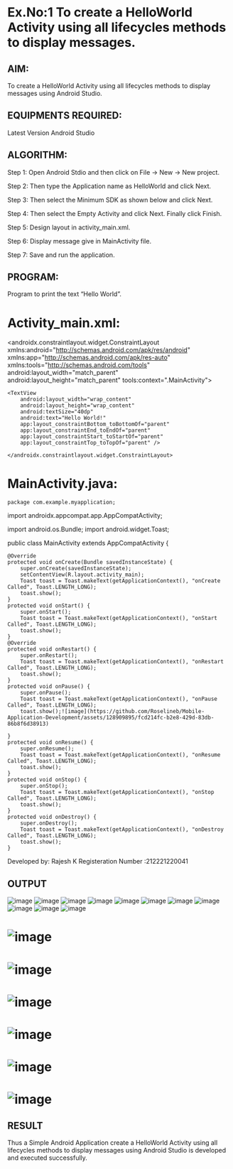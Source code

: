 # Ex.No:1 To create a HelloWorld Activity using all lifecycles methods to display messages.


## AIM:

To create a HelloWorld Activity using all lifecycles methods to display messages using Android Studio.

## EQUIPMENTS REQUIRED:

Latest Version Android Studio

## ALGORITHM:

Step 1: Open Android Stdio and then click on File -> New -> New project.

Step 2: Then type the Application name as HelloWorld and click Next. 

Step 3: Then select the Minimum SDK as shown below and click Next.

Step 4: Then select the Empty Activity and click Next. Finally click Finish.

Step 5: Design layout in activity_main.xml.

Step 6: Display message give in MainActivity file.

Step 7: Save and run the application.

## PROGRAM:
Program to print the text “Hello World”.

# Activity_main.xml:
<androidx.constraintlayout.widget.ConstraintLayout xmlns:android="http://schemas.android.com/apk/res/android" xmlns:app="http://schemas.android.com/apk/res-auto" xmlns:tools="http://schemas.android.com/tools" android:layout_width="match_parent" android:layout_height="match_parent" tools:context=".MainActivity">
```
<TextView
    android:layout_width="wrap_content"
    android:layout_height="wrap_content"
    android:textSize="40dp"
    android:text="Hello World!"
    app:layout_constraintBottom_toBottomOf="parent"
    app:layout_constraintEnd_toEndOf="parent"
    app:layout_constraintStart_toStartOf="parent"
    app:layout_constraintTop_toTopOf="parent" />
 ```
    </androidx.constraintlayout.widget.ConstraintLayout>
   # MainActivity.java:
    package com.example.myapplication;

import androidx.appcompat.app.AppCompatActivity;

import android.os.Bundle; import android.widget.Toast;

public class MainActivity extends AppCompatActivity {
```
@Override
protected void onCreate(Bundle savedInstanceState) {
    super.onCreate(savedInstanceState);
    setContentView(R.layout.activity_main);
    Toast toast = Toast.makeText(getApplicationContext(), "onCreate Called", Toast.LENGTH_LONG);
    toast.show();
}
protected void onStart() {
    super.onStart();
    Toast toast = Toast.makeText(getApplicationContext(), "onStart Called", Toast.LENGTH_LONG);
    toast.show();
}
@Override
protected void onRestart() {
    super.onRestart();
    Toast toast = Toast.makeText(getApplicationContext(), "onRestart Called", Toast.LENGTH_LONG);
    toast.show();
}
protected void onPause() {
    super.onPause();
    Toast toast = Toast.makeText(getApplicationContext(), "onPause Called", Toast.LENGTH_LONG);
    toast.show();![image](https://github.com/Roselineb/Mobile-Application-Development/assets/128909895/fcd214fc-b2e8-429d-83db-86b8f6d38913)
    
}
protected void onResume() {
    super.onResume();
    Toast toast = Toast.makeText(getApplicationContext(), "onResume Called", Toast.LENGTH_LONG);
    toast.show();
}
protected void onStop() {
    super.onStop();
    Toast toast = Toast.makeText(getApplicationContext(), "onStop Called", Toast.LENGTH_LONG);
    toast.show();
}
protected void onDestroy() {
    super.onDestroy();
    Toast toast = Toast.makeText(getApplicationContext(), "onDestroy Called", Toast.LENGTH_LONG);
    toast.show();
}
```
Developed by: Rajesh K
Registeration Number :212221220041
    
    

## OUTPUT
![image](https://github.com/Roselineb/Mobile-Application-Development/assets/128909895/7c5c74ac-8fe0-4d07-a327-8c9891e06129)
![image](https://github.com/Roselineb/Mobile-Application-Development/assets/128909895/2168693f-9faf-4b29-b74a-bd4296ef49d1)
![image](https://github.com/Roselineb/Mobile-Application-Development/assets/128909895/2c2659bf-89f9-48b3-9c22-0e85a16ea9fb)
![image](https://github.com/Roselineb/Mobile-Application-Development/assets/128909895/8868c073-c1ac-4923-8e85-a9ac90a80d95)
![image](https://github.com/Roselineb/Mobile-Application-Development/assets/128909895/28e45b84-06e5-41ea-95f9-4a613d314225)
![image](https://github.com/Roselineb/Mobile-Application-Development/assets/128909895/814582de-feae-428f-8b3a-75b0d17e1f96)
![image](https://github.com/Roselineb/Mobile-Application-Development/assets/128909895/ccf696cb-1e42-4050-8a1b-598771fed800)
![image](https://github.com/Roselineb/Mobile-Application-Development/assets/128909895/3cf6e40a-8bf4-4ae8-af71-719b0fa13058)
![image](https://github.com/Roselineb/Mobile-Application-Development/assets/128909895/a7a52e2d-4a5f-44b6-b2a0-8e12d52cde1c)
![image](https://github.com/Roselineb/Mobile-Application-Development/assets/128909895/fa98bec2-7c14-4855-be28-118ca186c0a9)
![image](https://github.com/Roselineb/Mobile-Application-Development/assets/128909895/937c232a-3b2a-4886-8667-9f05dac3f191)
# ![image](https://github.com/Roselineb/Mobile-Application-Development/assets/128909895/a8059867-8fed-49bb-b3ff-fd505d78cc69)
# ![image](https://github.com/Roselineb/Mobile-Application-Development/assets/128909895/46375b71-4ff4-4e75-91ba-b4fe45a65a1c)
# ![image](https://github.com/Roselineb/Mobile-Application-Development/assets/128909895/6e57d008-08e2-4127-827a-596d4f060e96)
# ![image](https://github.com/Roselineb/Mobile-Application-Development/assets/128909895/838936a2-38b1-4af8-96d6-557a2dc51787)
# ![image](https://github.com/Roselineb/Mobile-Application-Development/assets/128909895/87be7775-2bef-42a2-98d4-89c9ad186261)
# ![image](https://github.com/Roselineb/Mobile-Application-Development/assets/128909895/5ae484a0-5721-4067-9155-e197ca07ceac)



## RESULT
Thus a Simple Android Application create a HelloWorld Activity using all lifecycles methods to display messages using Android Studio is developed and executed successfully.
